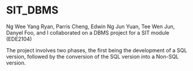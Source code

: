 # SIT_DBMS
Ng Wee Yang Ryan, Parris Cheng, Edwin Ng Jun Yuan, Tee Wen Jun, Danyel Foo, and I collaborated on a DBMS project for a SIT module (EDE2104)

The project involves two phases, the first being the development of a SQL version, followed by the conversion of the SQL version into a Non-SQL version.
